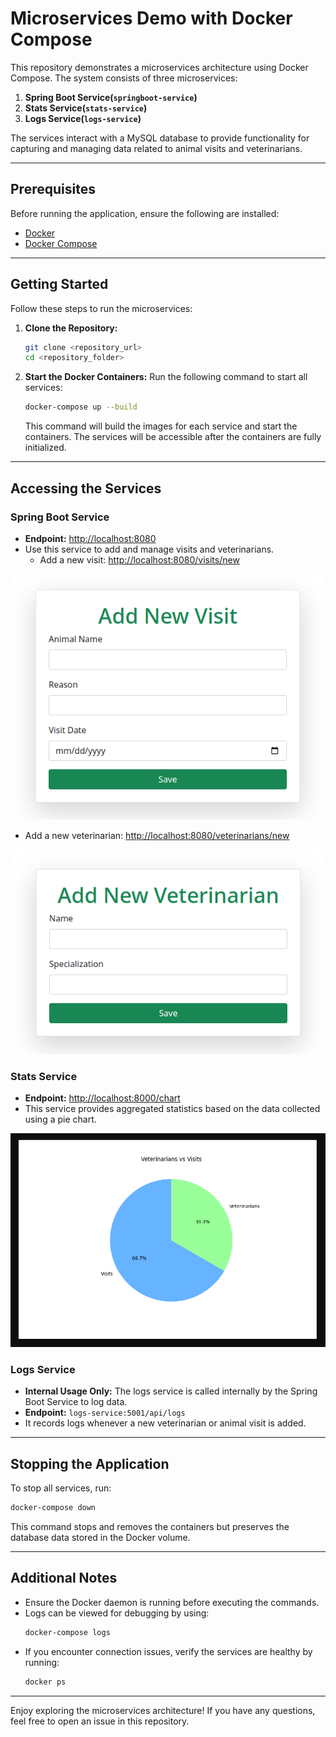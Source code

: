 # Microservices Demo with Docker Compose

This repository demonstrates a microservices architecture using Docker Compose. The system consists of three microservices:

1. **Spring Boot Service(`springboot-service`)**
2. **Stats Service(`stats-service`)**
3. **Logs Service(`logs-service`)**

The services interact with a MySQL database to provide functionality for capturing and managing data related to animal visits and veterinarians.

---

## Prerequisites

Before running the application, ensure the following are installed:

- [Docker](https://www.docker.com/)
- [Docker Compose](https://docs.docker.com/compose/)

---

## Getting Started

Follow these steps to run the microservices:

1. **Clone the Repository:**
   ```bash
   git clone <repository_url>
   cd <repository_folder>
   ```

2. **Start the Docker Containers:**
   Run the following command to start all services:
   ```bash
   docker-compose up --build
   ```

   This command will build the images for each service and start the containers. The services will be accessible after the containers are fully initialized.

---

## Accessing the Services

### Spring Boot Service
- **Endpoint:** [http://localhost:8080](http://localhost:8080)
- Use this service to add and manage visits and veterinarians.
  - Add a new visit: [http://localhost:8080/visits/new](http://localhost:8080/visits/new)

![](visits.png)

  - Add a new veterinarian: [http://localhost:8080/veterinarians/new](http://localhost:8080/veterinarians/new)

  ![](vet.png)

### Stats Service
- **Endpoint:** [http://localhost:8000/chart](http://localhost:8000/chart)
- This service provides aggregated statistics based on the data collected using a pie chart.

![](chart.png)

### Logs Service
- **Internal Usage Only:** The logs service is called internally by the Spring Boot Service to log data.
- **Endpoint:** `logs-service:5001/api/logs`
- It records logs whenever a new veterinarian or animal visit is added.

---

## Stopping the Application

To stop all services, run:
```bash
docker-compose down
```

This command stops and removes the containers but preserves the database data stored in the Docker volume.

---

## Additional Notes

- Ensure the Docker daemon is running before executing the commands.
- Logs can be viewed for debugging by using:
  ```bash
  docker-compose logs
  ```
- If you encounter connection issues, verify the services are healthy by running:
  ```bash
  docker ps
  ```

---

Enjoy exploring the microservices architecture! If you have any questions, feel free to open an issue in this repository.

